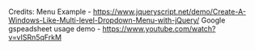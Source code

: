 Credits:
    Menu Example - https://www.jqueryscript.net/demo/Create-A-Windows-Like-Multi-level-Dropdown-Menu-with-jQuery/
    Google gspeadsheet usage demo - https://www.youtube.com/watch?v=vISRn5qFrkM